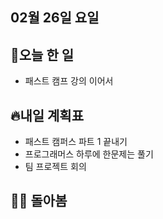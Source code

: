 ## 02월 26일 요일

## 📝오늘 한 일

- 패스트 캠프 강의 이어서

## 🔥내일 계획표

- 패스트 캠퍼스 파트 1 끝내기
- 프로그래머스 하루에 한문제는 풀기
- 팀 프로젝트 회의 

## 💁‍♂️ 돌아봄
